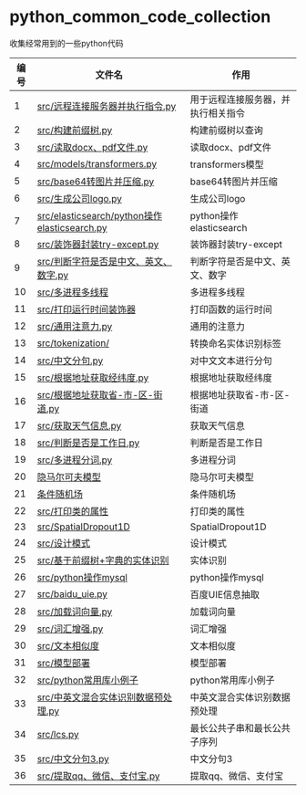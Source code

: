 # python_common_code_collection
收集经常用到的一些python代码

| 编号 |  文件名   | 作用  |
| ---- |  ----  | ----  |
| 1 | <a href="https://github.com/taishan1994/python_common_code_collection/blob/main/src/%E8%BF%9C%E7%A8%8B%E8%BF%9E%E6%8E%A5%E6%9C%8D%E5%8A%A1%E5%99%A8%E5%B9%B6%E6%89%A7%E8%A1%8C%E6%8C%87%E4%BB%A4.py">src/远程连接服务器并执行指令.py</a>  | 用于远程连接服务器，并执行相关指令 |
| 2 | <a href="https://github.com/taishan1994/python_common_code_collection/blob/main/src/%E6%9E%84%E5%BB%BA%E5%89%8D%E7%BC%80%E6%A0%91.py">src/构建前缀树.py</a>  | 构建前缀树以查询 |
| 3 | <a href="https://github.com/taishan1994/python_common_code_collection/blob/main/src/%E8%AF%BB%E5%8F%96docx%E3%80%81pdf%E6%96%87%E4%BB%B6.py">src/读取docx、pdf文件.py</a> | 读取docx、pdf文件 |
| 4 | <a href="https://github.com/taishan1994/python_common_code_collection/blob/main/src/models/transformers.py">src/models/transformers.py</a> | transformers模型 |
| 5 | <a href="https://github.com/taishan1994/python_common_code_collection/blob/main/src/base64%E8%BD%AC%E5%9B%BE%E7%89%87%E5%B9%B6%E5%8E%8B%E7%BC%A9.py">src/base64转图片并压缩.py</a> | base64转图片并压缩 |
| 6 | <a href="https://github.com/taishan1994/python_common_code_collection/blob/main/src/%E7%94%9F%E6%88%90%E5%85%AC%E5%8F%B8logo.py">src/生成公司logo.py</a> | 生成公司logo |
| 7 | <a href="https://github.com/taishan1994/python_common_code_collection/blob/main/src/elasticsearch/python%E6%93%8D%E4%BD%9Celasticsearch.py">src/elasticsearch/python操作elasticsearch.py</a> | python操作elasticsearch |
| 8 | <a href="https://github.com/taishan1994/python_common_code_collection/blob/main/src/%E8%A3%85%E9%A5%B0%E5%99%A8%E5%B0%81%E8%A3%85try-except.py">src/装饰器封装try-except.py</a> | 装饰器封装try-except |
| 9 | <a href="https://github.com/taishan1994/python_common_code_collection/blob/main/src/%E5%88%A4%E6%96%AD%E5%AD%97%E7%AC%A6%E6%98%AF%E5%90%A6%E6%98%AF%E4%B8%AD%E6%96%87%E3%80%81%E8%8B%B1%E6%96%87%E3%80%81%E6%95%B0%E5%AD%97.py">src/判断字符是否是中文、英文、数字.py</a> | 判断字符是否是中文、英文、数字 |
| 10 | <a href="https://github.com/taishan1994/python_common_code_collection/tree/main/src/%E5%A4%9A%E7%BA%BF%E7%A8%8B%E5%A4%9A%E8%BF%9B%E7%A8%8B%E7%9B%B8%E5%85%B3">src/多进程多线程</a> | 多进程多线程 |
| 11 | <a href="https://github.com/taishan1994/python_common_code_collection/blob/main/src/%E6%89%93%E5%8D%B0%E8%BF%90%E8%A1%8C%E6%97%B6%E9%97%B4%E8%A3%85%E9%A5%B0%E5%99%A8.py">src/打印运行时间装饰器</a> | 打印函数的运行时间|
| 12 | <a href="https://github.com/taishan1994/python_common_code_collection/blob/main/src/%E9%80%9A%E7%94%A8%E6%B3%A8%E6%84%8F%E5%8A%9B.py">src/通用注意力.py</a> | 通用的注意力|
| 13 | <a href="https://github.com/taishan1994/python_common_code_collection/tree/main/src/tokenization">src/tokenization/</a> | 转换命名实体识别标签|
| 14 | <a href="https://github.com/taishan1994/python_common_code_collection/blob/main/src/%E4%B8%AD%E6%96%87%E5%88%86%E5%8F%A5.py">src/中文分句.py</a> | 对中文文本进行分句|
| 15 | <a href="https://github.com/taishan1994/python_common_code_collection/blob/main/src/%E6%A0%B9%E6%8D%AE%E5%9C%B0%E5%9D%80%E8%8E%B7%E5%8F%96%E7%BB%8F%E7%BA%AC%E5%BA%A6.py">src/根据地址获取经纬度.py</a> | 根据地址获取经纬度|
| 16 | <a href="https://github.com/taishan1994/python_common_code_collection/blob/main/src/%E6%A0%B9%E6%8D%AE%E5%9C%B0%E5%9D%80%E6%8F%90%E5%8F%96%E7%9C%81-%E5%B8%82-%E5%8C%BA-%E8%A1%97%E9%81%93.py">src/根据地址获取省-市-区-街道.py</a> | 根据地址获取省-市-区-街道|
| 17 | <a href="https://github.com/taishan1994/python_common_code_collection/blob/main/src/%E8%8E%B7%E5%8F%96%E5%A4%A9%E6%B0%94%E4%BF%A1%E6%81%AF.py">src/获取天气信息.py</a> | 获取天气信息|
| 18 | <a href="https://github.com/taishan1994/python_common_code_collection/tree/main/src/判断是否是工作日.py">src/判断是否是工作日.py</a> | 判断是否是工作日|
| 19 | <a href="https://github.com/taishan1994/python_common_code_collection/blob/main/src/%E5%A4%9A%E8%BF%9B%E7%A8%8B%E5%88%86%E8%AF%8D.py">src/多进程分词.py</a> | 多进程分词|
| 20 | <a href="https://github.com/Htring/HMM_NER">隐马尔可夫模型</a> | 隐马尔可夫模型|
| 21 | <a href="https://github.com/kmkurn/pytorch-crf/blob/master/torchcrf">条件随机场</a> | 条件随机场|
| 22 | <a href="https://github.com/taishan1994/python_common_code_collection/blob/main/src/%E6%89%93%E5%8D%B0%E7%B1%BB%E7%9A%84%E5%B1%9E%E6%80%A7.py">src/打印类的属性</a> | 打印类的属性|
| 23 | <a href="https://github.com/taishan1994/python_common_code_collection/blob/main/src/SpatialDropout1D.py">src/SpatialDropout1D</a> | SpatialDropout1D |
| 24 | <a href="https://github.com/taishan1994/python_common_code_collection/tree/main/src/%E8%AE%BE%E8%AE%A1%E6%A8%A1%E5%BC%8F">src/设计模式</a> | 设计模式 |
| 25 | <a href="https://github.com/taishan1994/python_common_code_collection/blob/main/src/%E5%9F%BA%E4%BA%8E%E5%89%8D%E7%BC%80%E6%A0%91%E7%9A%84%E5%AE%9E%E4%BD%93%E8%AF%86%E5%88%AB.py">src/基于前缀树+字典的实体识别</a> | 实体识别 |
| 26 | <a href="https://github.com/taishan1994/python_common_code_collection/blob/main/src/%E6%93%8D%E4%BD%9Cmysql.py">src/python操作mysql</a> | python操作mysql |
| 27 | <a href="https://github.com/taishan1994/python_common_code_collection/blob/main/src/baidu_uie.py">src/baidu_uie.py</a> | 百度UIE信息抽取 |
| 28 | <a href="https://github.com/taishan1994/python_common_code_collection/blob/main/src/%E5%8A%A0%E8%BD%BD%E8%AF%8D%E5%90%91%E9%87%8F.py">src/加载词向量.py</a> | 加载词向量 |
| 29 | [src/词汇增强.py](https://github.com/taishan1994/python_common_code_collection/blob/main/src/%E8%AF%8D%E6%B1%87%E5%A2%9E%E5%BC%BA.py) | 词汇增强 |
| 30 | [src/文本相似度](https://github.com/taishan1994/python_common_code_collection/tree/main/src/%E6%96%87%E6%9C%AC%E7%9B%B8%E4%BC%BC%E5%BA%A6) | 文本相似度 |
| 31 | [src/模型部署](https://github.com/taishan1994/python_common_code_collection/tree/main/src/%E6%A8%A1%E5%9E%8B%E9%83%A8%E7%BD%B2) | 模型部署 |
| 32 | [src/python常用库小例子](https://github.com/taishan1994/python_common_code_collection/blob/main/src/Python%E5%B8%B8%E7%94%A8%E5%BA%93%E5%B0%8F%E4%BE%8B%E5%AD%90.md) | python常用库小例子 |
| 33 | [src/中英文混合实体识别数据预处理.py](https://github.com/taishan1994/python_common_code_collection/blob/main/src/%E4%B8%AD%E8%8B%B1%E6%B7%B7%E5%90%88%E5%AE%9E%E4%BD%93%E8%AF%86%E5%88%AB%E6%95%B0%E6%8D%AE%E9%A2%84%E5%A4%84%E7%90%86.py) | 中英文混合实体识别数据预处理 |
| 34 | [src/lcs.py](https://github.com/taishan1994/python_common_code_collection/blob/main/src/lcs.py) | 最长公共子串和最长公共子序列 |
| 35 | [src/中文分句3.py](https://github.com/taishan1994/python_common_code_collection/blob/main/src/%E4%B8%AD%E6%96%87%E5%88%86%E5%8F%A53.py) | 中文分句3 |
| 36 | [src/提取qq、微信、支付宝.py](https://github.com/taishan1994/python_common_code_collection/blob/main/src/%E4%B8%AD%E6%96%87%E5%88%86%E5%8F%A53.py) | 提取qq、微信、支付宝 |
